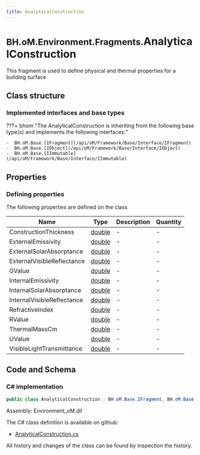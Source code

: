```yaml
---
title: AnalyticalConstruction
---
```


# <small>BH.oM.Environment.Fragments.</small>**AnalyticalConstruction**

This fragment is used to define physical and thermal properties for a building surface

## Class structure

### Implemented interfaces and base types

???+ bhom "The AnalyticalConstruction is inheriting from the following base type(s) and implements the following interfaces:"

    -  BH.oM.Base.[IFragment](/api/oM/Framework/Base/Interface/IFragment)
    -  BH.oM.Base.[IObject](/api/oM/Framework/Base/Interface/IObject)
    -  BH.oM.Base.[IImmutable](/api/oM/Framework/Base/Interface/IImmutable)


## Properties



### Defining properties

The following properties are defined on the class

| Name             | Type             | Description      | Quantity         |
|------------------|------------------|------------------|------------------|
| ConstructionThickness | [double](https://learn.microsoft.com/en-us/dotnet/api/System.Double?view=netstandard-2.0) | - | - |
| ExternalEmissivity | [double](https://learn.microsoft.com/en-us/dotnet/api/System.Double?view=netstandard-2.0) | - | - |
| ExternalSolarAbsorptance | [double](https://learn.microsoft.com/en-us/dotnet/api/System.Double?view=netstandard-2.0) | - | - |
| ExternalVisibleReflectance | [double](https://learn.microsoft.com/en-us/dotnet/api/System.Double?view=netstandard-2.0) | - | - |
| GValue | [double](https://learn.microsoft.com/en-us/dotnet/api/System.Double?view=netstandard-2.0) | - | - |
| InternalEmissivity | [double](https://learn.microsoft.com/en-us/dotnet/api/System.Double?view=netstandard-2.0) | - | - |
| InternalSolarAbsorptance | [double](https://learn.microsoft.com/en-us/dotnet/api/System.Double?view=netstandard-2.0) | - | - |
| InternalVisibleReflectance | [double](https://learn.microsoft.com/en-us/dotnet/api/System.Double?view=netstandard-2.0) | - | - |
| RefractiveIndex | [double](https://learn.microsoft.com/en-us/dotnet/api/System.Double?view=netstandard-2.0) | - | - |
| RValue | [double](https://learn.microsoft.com/en-us/dotnet/api/System.Double?view=netstandard-2.0) | - | - |
| ThermalMassCm | [double](https://learn.microsoft.com/en-us/dotnet/api/System.Double?view=netstandard-2.0) | - | - |
| UValue | [double](https://learn.microsoft.com/en-us/dotnet/api/System.Double?view=netstandard-2.0) | - | - |
| VisibleLightTransmittance | [double](https://learn.microsoft.com/en-us/dotnet/api/System.Double?view=netstandard-2.0) | - | - |


## Code and Schema

### C# implementation

``` C# title="C#"
public class AnalyticalConstruction : BH.oM.Base.IFragment, BH.oM.Base.IObject, BH.oM.Base.IImmutable
```

Assembly: Environment_oM.dll

The C# class definition is available on github:

- [AnalyticalConstruction.cs](https://github.com/BHoM/BHoM/blob/develop/Environment_oM/Fragments\AnalyticalConstruction.cs)

All history and changes of the class can be found by inspection the history.
